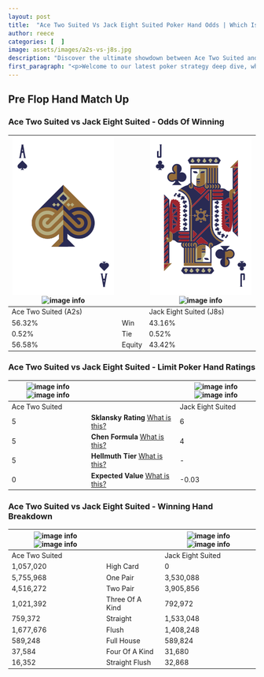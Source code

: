 ```yaml
---
layout: post
title:  "Ace Two Suited Vs Jack Eight Suited Poker Hand Odds | Which Is The Better Hand In Poker? A Complete Guide"
author: reece
categories: [  ]
image: assets/images/a2s-vs-j8s.jpg
description: "Discover the ultimate showdown between Ace Two Suited and Jack Eight Suited in poker! Uncover the odds, strategies, and scenarios where one hand triumphs over the other. Get ready to up your poker game with this thrilling analysis."
first_paragraph: "<p>Welcome to our latest poker strategy deep dive, where we're pitting two distinct hands against each other in a high-stakes showdown: Ace Two Suited vs Jack Eight Suited.</p><p>In the dynamic world of poker, every decision counts, and knowing which hand holds the upper hand is key to your success at the table.</p><p>In this article, we'll dissect these two hands, explore the scenarios where one dominates the other, and equip you with the knowledge to make strategic choices that can tip the odds in your favor.</p><p>Get ready to unravel the intriguing dynamics of these poker hands and elevate your game to new heights.</p>"
---
```




[comment]: # (sp0)

## Pre Flop Hand Match Up

<div class="table hand-ratings" markdown="1"> 



### Ace Two Suited vs Jack Eight Suited - Odds Of Winning


    
| ![image info](assets/images/hand1/a.png) ![image info](assets/images/hand1/2s.png) |  | ![image info](assets/images/hand2/j.png) ![image info](assets/images/hand2/8s.png) |
| -------- | -------- | -------- |
| Ace Two Suited (A2s) |  | Jack Eight Suited (J8s) |
| 56.32% | Win | 43.16% |
| 0.52% | Tie | 0.52% |
| 56.58% | Equity | 43.42% |




[comment]: # (sp1)



### Ace Two Suited vs Jack Eight Suited - Limit Poker Hand Ratings


    
| ![image info](https://www.riverpairs.com/assets/images/hand1/a.png) ![image info](https://www.riverpairs.com/assets/images/hand1/2s.png) |  | ![image info](https://www.riverpairs.com/assets/images/hand2/j.png) ![image info](https://www.riverpairs.com/assets/images/hand2/8s.png) |
| -------- | -------- | -------- |
| Ace Two Suited |  | Jack Eight Suited |
| 5 | **Sklansky Rating** [What is this?](/sklansky-rating-explained) | 6 |
| 5 | **Chen Formula** [What is this?](/chen-formula-explained) | 4 |
| 5 | **Hellmuth Tier** [What is this?](/Hellmuth-tier-explained) | - |
| 0 | **Expected Value** [What is this?](/expected-value-explained) | -0.03 |




[comment]: # (sp2)



### Ace Two Suited vs Jack Eight Suited - Winning Hand Breakdown


    
| ![image info](https://www.riverpairs.com/assets/images/hand1/a.png) ![image info](https://www.riverpairs.com/assets/images/hand1/2s.png) |  | ![image info](https://www.riverpairs.com/assets/images/hand2/j.png) ![image info](https://www.riverpairs.com/assets/images/hand2/8s.png) |
| -------- | -------- | -------- |
| Ace Two Suited |  | Jack Eight Suited |
| 1,057,020 | High Card | 0 |
| 5,755,968 | One Pair | 3,530,088 |
| 4,516,272 | Two Pair | 3,905,856 |
| 1,021,392 | Three Of A Kind | 792,972 |
| 759,372 | Straight | 1,533,048 |
| 1,677,676 | Flush | 1,408,248 |
| 589,248 | Full House | 589,824 |
| 37,584 | Four Of A Kind | 31,680 |
| 16,352 | Straight Flush | 32,868 |




[comment]: # (sp3)



</div>

[comment]: # (sp4)



[comment]: # (sp5)

